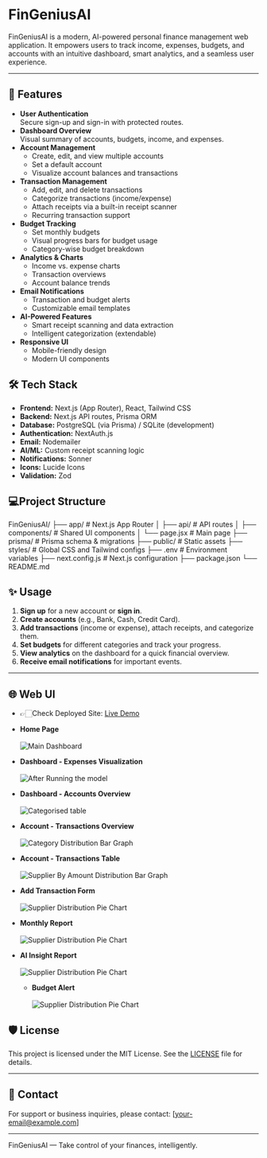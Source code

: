 # FinGeniusAI

FinGeniusAI is a modern, AI-powered personal finance management web application. It empowers users to track income, expenses, budgets, and accounts with an intuitive dashboard, smart analytics, and a seamless user experience.

---

## 🚀 Features

- **User Authentication**  
  Secure sign-up and sign-in with protected routes.
- **Dashboard Overview**  
  Visual summary of accounts, budgets, income, and expenses.
- **Account Management**  
  - Create, edit, and view multiple accounts  
  - Set a default account  
  - Visualize account balances and transactions
- **Transaction Management**  
  - Add, edit, and delete transactions  
  - Categorize transactions (income/expense)  
  - Attach receipts via a built-in receipt scanner  
  - Recurring transaction support
- **Budget Tracking**  
  - Set monthly budgets  
  - Visual progress bars for budget usage  
  - Category-wise budget breakdown
- **Analytics & Charts**  
  - Income vs. expense charts  
  - Transaction overviews  
  - Account balance trends
- **Email Notifications**  
  - Transaction and budget alerts  
  - Customizable email templates
- **AI-Powered Features**  
  - Smart receipt scanning and data extraction  
  - Intelligent categorization (extendable)
- **Responsive UI**  
  - Mobile-friendly design  
  - Modern UI components

## 🛠️ Tech Stack

- **Frontend:** Next.js (App Router), React, Tailwind CSS  
- **Backend:** Next.js API routes, Prisma ORM  
- **Database:** PostgreSQL (via Prisma) / SQLite (development)  
- **Authentication:** NextAuth.js  
- **Email:** Nodemailer  
- **AI/ML:** Custom receipt scanning logic  
- **Notifications:** Sonner  
- **Icons:** Lucide Icons  
- **Validation:** Zod

## 💻Project Structure

FinGeniusAI/
├── app/                  # Next.js App Router
│   ├── api/              # API routes
│   ├── components/       # Shared UI components
│   └── page.jsx          # Main page
├── prisma/               # Prisma schema & migrations
├── public/               # Static assets
├── styles/               # Global CSS and Tailwind configs
├── .env                  # Environment variables
├── next.config.js        # Next.js configuration
├── package.json
└── README.md

## ✨ Usage

1. **Sign up** for a new account or **sign in**.  
2. **Create accounts** (e.g., Bank, Cash, Credit Card).  
3. **Add transactions** (income or expense), attach receipts, and categorize them.  
4. **Set budgets** for different categories and track your progress.  
5. **View analytics** on the dashboard for a quick financial overview.  
6. **Receive email notifications** for important events.  

---

## 🌐 Web UI
   - 👉🏻Check Deployed Site: [Live Demo](https://fin-genius-ai.vercel.app/)
   
   - **Home Page**<br><br>![Main Dashboard](https://github.com/komal2203/acme-spend-categorization/blob/main/ui_images_for_readme/main_dashboard1.png)
   - **Dashboard - Expenses Visualization**<br><br>![After Running the model](https://github.com/komal2203/acme-spend-categorization/blob/main/ui_images_for_readme/main_dashboard2.png)
   - **Dashboard - Accounts Overview**<br><br>![Categorised table](https://github.com/komal2203/acme-spend-categorization/blob/main/ui_images_for_readme/categorised_table.png)
   - **Account - Transactions Overview**<br><br>![Category Distribution Bar Graph](https://github.com/komal2203/acme-spend-categorization/blob/main/ui_images_for_readme/category_distribution_bar_graph.png)
   - **Account - Transactions Table**<br><br>![ Supplier By Amount Distribution Bar Graph](https://github.com/komal2203/acme-spend-categorization/blob/main/ui_images_for_readme/supplier_amount_distribution.png)
   - **Add Transaction Form**<br><br>![Supplier Distribution Pie Chart](https://github.com/komal2203/acme-spend-categorization/blob/main/ui_images_for_readme/supplier_distribution_pie_chart.png)
 - **Monthly Report**<br><br>![Supplier Distribution Pie Chart](https://github.com/komal2203/acme-spend-categorization/blob/main/ui_images_for_readme/supplier_distribution_pie_chart.png)
- **AI Insight Report**<br><br>![Supplier Distribution Pie Chart](https://github.com/komal2203/acme-spend-categorization/blob/main/ui_images_for_readme/supplier_distribution_pie_chart.png)
   - **Budget Alert**<br><br>![Supplier Distribution Pie Chart](https://github.com/komal2203/acme-spend-categorization/blob/main/ui_images_for_readme/supplier_distribution_pie_chart.png)
 

## 🛡️ License

This project is licensed under the MIT License. See the [LICENSE](LICENSE) file for details.

---

## 📧 Contact

For support or business inquiries, please contact: [your-email@example.com]

---

FinGeniusAI — Take control of your finances, intelligently.

